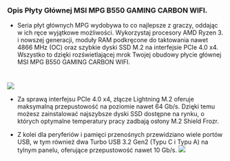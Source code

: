 ### Opis Płyty Głównej MSI MPG B550 GAMING CARBON WIFI.

- Seria płyt głównych MPG wydobywa to co najlepsze z graczy, oddając w ich ręce wyjątkowe możliwości. Wykorzystaj procesory AMD Ryzen 3. i nowszej generacji, moduły RAM podkręcone do taktowania nawet 4866 MHz (OC) oraz szybkie dyski SSD M.2 na interfejsie PCIe 4.0 x4. Wszystko to dzięki rozświetlającej mrok Twojej obudowy płycie głównej MSI MPG B550 GAMING CARBON WIFI.


# 

![](https://cdn.x-kom.pl/i/setup/images/prod/big/product-new-big,,2020/6/pr_2020_6_9_17_13_57_115_01.png)

- Za sprawą interfejsu PCIe 4.0 x4, złącze Lightning M.2 oferuje maksymalną przepustowość na poziomie nawet 64 Gb/s. Dzięki temu możesz zainstalować najszybsze dyski SSD dostępne na rynku, o których optymalne temperatury pracy zadbają osłony M.2 Shield Frozr.

- Z kolei dla peryferiów i pamięci przenośnych przewidziano wiele portów USB, w tym również dwa Turbo USB 3.2 Gen2 (Typu C i Typu A) na tylnym panelu, oferujące przepustowość nawet 10 Gb/s.
![](https://allegro.stati.pl/AllegroIMG/PRODUCENCI/MSI/MPG-B550-GAMING-CARBON-WIFI/2-zlacza-m.2-usb.jpg)
